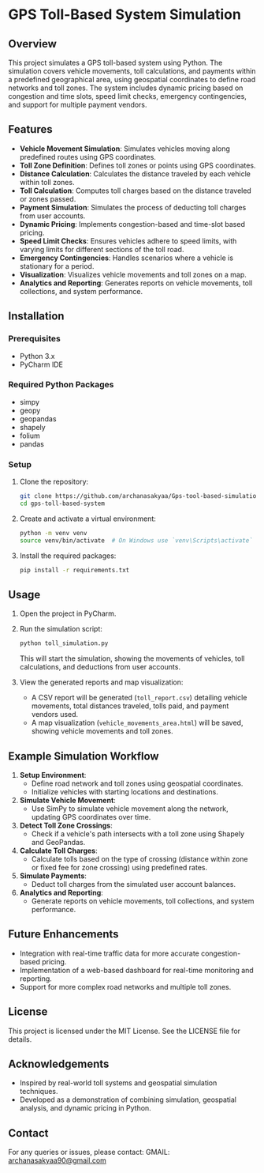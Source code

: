 # GPS Toll-Based System Simulation

## Overview

This project simulates a GPS toll-based system using Python. The simulation covers vehicle movements, toll calculations, and payments within a predefined geographical area, using geospatial coordinates to define road networks and toll zones. The system includes dynamic pricing based on congestion and time slots, speed limit checks, emergency contingencies, and support for multiple payment vendors.

## Features

- **Vehicle Movement Simulation**: Simulates vehicles moving along predefined routes using GPS coordinates.
- **Toll Zone Definition**: Defines toll zones or points using GPS coordinates.
- **Distance Calculation**: Calculates the distance traveled by each vehicle within toll zones.
- **Toll Calculation**: Computes toll charges based on the distance traveled or zones passed.
- **Payment Simulation**: Simulates the process of deducting toll charges from user accounts.
- **Dynamic Pricing**: Implements congestion-based and time-slot based pricing.
- **Speed Limit Checks**: Ensures vehicles adhere to speed limits, with varying limits for different sections of the toll road.
- **Emergency Contingencies**: Handles scenarios where a vehicle is stationary for a period.
- **Visualization**: Visualizes vehicle movements and toll zones on a map.
- **Analytics and Reporting**: Generates reports on vehicle movements, toll collections, and system performance.

## Installation

### Prerequisites

- Python 3.x
- PyCharm IDE

### Required Python Packages

- simpy
- geopy
- geopandas
- shapely
- folium
- pandas

### Setup

1. Clone the repository:

    ```bash
    git clone https://github.com/archanasakyaa/Gps-tool-based-simulation-using-python
    cd gps-toll-based-system
    ```

2. Create and activate a virtual environment:

    ```bash
    python -m venv venv
    source venv/bin/activate  # On Windows use `venv\Scripts\activate`
    ```

3. Install the required packages:

    ```bash
    pip install -r requirements.txt
    ```

## Usage

1. Open the project in PyCharm.

2. Run the simulation script:

    ```bash
    python toll_simulation.py
    ```

    This will start the simulation, showing the movements of vehicles, toll calculations, and deductions from user accounts.

3. View the generated reports and map visualization:
    * A CSV report will be generated (`toll_report.csv`) detailing vehicle movements, total distances traveled, tolls paid, and payment vendors used.
    * A map visualization (`vehicle_movements_area.html`) will be saved, showing vehicle movements and toll zones.

## Example Simulation Workflow

1. **Setup Environment**:
    * Define road network and toll zones using geospatial coordinates.
    * Initialize vehicles with starting locations and destinations.
2. **Simulate Vehicle Movement**:
    * Use SimPy to simulate vehicle movement along the network, updating GPS coordinates over time.
3. **Detect Toll Zone Crossings**:
    * Check if a vehicle's path intersects with a toll zone using Shapely and GeoPandas.
4. **Calculate Toll Charges**:
    * Calculate tolls based on the type of crossing (distance within zone or fixed fee for zone crossing) using predefined rates.
5. **Simulate Payments**:
    * Deduct toll charges from the simulated user account balances.
6. **Analytics and Reporting**:
    * Generate reports on vehicle movements, toll collections, and system performance.

## Future Enhancements

* Integration with real-time traffic data for more accurate congestion-based pricing.
* Implementation of a web-based dashboard for real-time monitoring and reporting.
* Support for more complex road networks and multiple toll zones.

## License

This project is licensed under the MIT License. See the LICENSE file for details.

## Acknowledgements

* Inspired by real-world toll systems and geospatial simulation techniques.
* Developed as a demonstration of combining simulation, geospatial analysis, and dynamic pricing in Python.

## Contact

For any queries or issues, please contact:
GMAIL: archanasakyaa90@gmail.com
